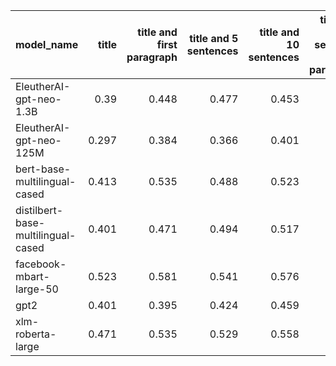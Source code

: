 | model_name                         |   title |   title and first paragraph |   title and 5 sentences |   title and 10 sentences |   title and first sentence each paragraph | raw text   |
|:-----------------------------------|--------:|----------------------------:|------------------------:|-------------------------:|------------------------------------------:|:-----------|
| EleutherAI-gpt-neo-1.3B            |   0.39  |                       0.448 |                   0.477 |                    0.453 |                                     0.477 | 0.471      |
| EleutherAI-gpt-neo-125M            |   0.297 |                       0.384 |                   0.366 |                    0.401 |                                     0.413 | 0.355      |
| bert-base-multilingual-cased       |   0.413 |                       0.535 |                   0.488 |                    0.523 |                                     0.541 | 0.535      |
| distilbert-base-multilingual-cased |   0.401 |                       0.471 |                   0.494 |                    0.517 |                                     0.558 | 0.512      |
| facebook-mbart-large-50            |   0.523 |                       0.581 |                   0.541 |                    0.576 |                                     0.541 | **0.616**  |
| gpt2                               |   0.401 |                       0.395 |                   0.424 |                    0.459 |                                     0.5   | 0.483      |
| xlm-roberta-large                  |   0.471 |                       0.535 |                   0.529 |                    0.558 |                                     0.541 | 0.576      |